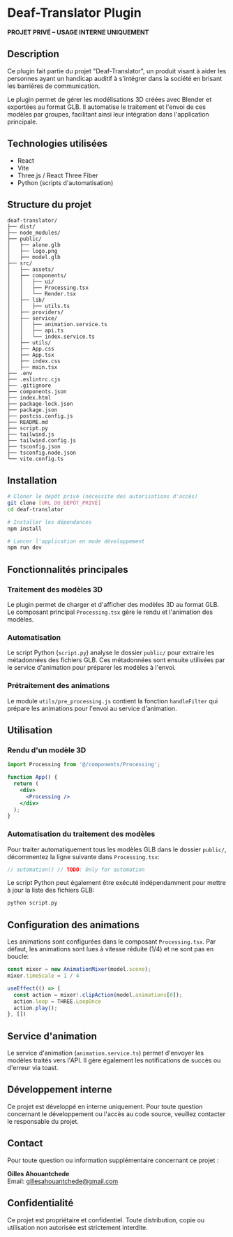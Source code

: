 # Deaf-Translator Plugin

**PROJET PRIVÉ – USAGE INTERNE UNIQUEMENT**

## Description
Ce plugin fait partie du projet "Deaf-Translator", un produit visant à aider les personnes ayant un handicap auditif à s'intégrer dans la société en brisant les barrières de communication.

Le plugin permet de gérer les modélisations 3D créées avec Blender et exportées au format GLB. Il automatise le traitement et l'envoi de ces modèles par groupes, facilitant ainsi leur intégration dans l'application principale.

## Technologies utilisées
- React
- Vite
- Three.js / React Three Fiber
- Python (scripts d'automatisation)

## Structure du projet
```
deaf-translator/
├── dist/
├── node_modules/
├── public/
│   ├── alone.glb
│   ├── logo.png
│   ├── model.glb
├── src/
│   ├── assets/
│   ├── components/
│   │   ├── ui/
│   │   ├── Processing.tsx
│   │   └── Render.tsx
│   ├── lib/
│   │   ├── utils.ts
│   ├── providers/
│   ├── service/
│   │   ├── animation.service.ts
│   │   ├── api.ts
│   │   └── index.service.ts
│   ├── utils/
│   ├── App.css
│   ├── App.tsx
│   ├── index.css
│   ├── main.tsx
├── .env
├── .eslintrc.cjs
├── .gitignore
├── components.json
├── index.html
├── package-lock.json
├── package.json
├── postcss.config.js
├── README.md
├── script.py
├── tailwind.js
├── tailwind.config.js
├── tsconfig.json
├── tsconfig.node.json
└── vite.config.ts
```

## Installation

```bash
# Cloner le dépôt privé (nécessite des autorisations d'accès)
git clone [URL_DU_DÉPÔT_PRIVÉ]
cd deaf-translator

# Installer les dépendances
npm install

# Lancer l'application en mode développement
npm run dev
```

## Fonctionnalités principales

### Traitement des modèles 3D
Le plugin permet de charger et d'afficher des modèles 3D au format GLB. Le composant principal `Processing.tsx` gère le rendu et l'animation des modèles.

### Automatisation
Le script Python (`script.py`) analyse le dossier `public/` pour extraire les métadonnées des fichiers GLB. Ces métadonnées sont ensuite utilisées par le service d'animation pour préparer les modèles à l'envoi.

### Prétraitement des animations
Le module `utils/pre_processing.js` contient la fonction `handleFilter` qui prépare les animations pour l'envoi au service d'animation.

## Utilisation

### Rendu d'un modèle 3D
```jsx
import Processing from '@/components/Processing';

function App() {
  return (
    <div>
      <Processing />
    </div>
  );
}
```

### Automatisation du traitement des modèles

Pour traiter automatiquement tous les modèles GLB dans le dossier `public/`, décommentez la ligne suivante dans `Processing.tsx`:

```jsx
// automation() // TODO: Only for automation
```

Le script Python peut également être exécuté indépendamment pour mettre à jour la liste des fichiers GLB:

```bash
python script.py
```

## Configuration des animations

Les animations sont configurées dans le composant `Processing.tsx`. Par défaut, les animations sont lues à vitesse réduite (1/4) et ne sont pas en boucle:

```javascript
const mixer = new AnimationMixer(model.scene);
mixer.timeScale = 1 / 4

useEffect(() => {
  const action = mixer!.clipAction(model.animations[0]);
  action.loop = THREE.LoopOnce
  action.play();
}, [])
```

## Service d'animation

Le service d'animation (`animation.service.ts`) permet d'envoyer les modèles traités vers l'API. Il gère également les notifications de succès ou d'erreur via toast.

## Développement interne

Ce projet est développé en interne uniquement. Pour toute question concernant le développement ou l'accès au code source, veuillez contacter le responsable du projet.

## Contact

Pour toute question ou information supplémentaire concernant ce projet :

**Gilles Ahouantchede**  
Email: gillesahouantchede@gmail.com

## Confidentialité

Ce projet est propriétaire et confidentiel. Toute distribution, copie ou utilisation non autorisée est strictement interdite.